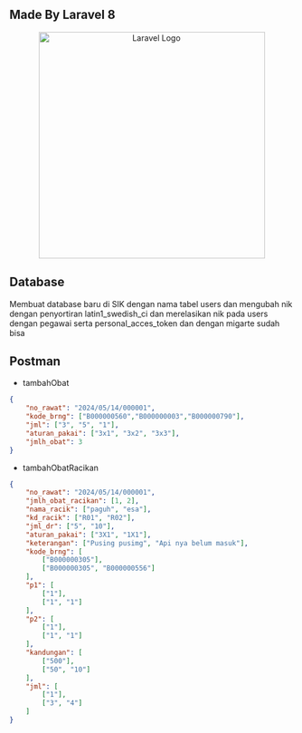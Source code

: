 ## Made By Laravel 8
<p align="center"><a href="https://laravel.com" target="_blank"><img src="https://raw.githubusercontent.com/laravel/art/master/logo-lockup/5%20SVG/2%20CMYK/1%20Full%20Color/laravel-logolockup-cmyk-red.svg" width="400" alt="Laravel Logo"></a></p>


## Database 
Membuat database baru di SIK dengan nama tabel users
dan mengubah nik dengan penyortiran latin1_swedish_ci dan merelasikan nik pada users dengan pegawai serta personal_acces_token dan dengan migarte sudah bisa

## Postman
- tambahObat
```json
{
    "no_rawat": "2024/05/14/000001",
    "kode_brng": ["B000000560","B000000003","B000000790"],
    "jml": ["3", "5", "1"],
    "aturan_pakai": ["3x1", "3x2", "3x3"],
    "jmlh_obat": 3
}
 ```

- tambahObatRacikan
```json
{
    "no_rawat": "2024/05/14/000001",
    "jmlh_obat_racikan": [1, 2],
    "nama_racik": ["paguh", "esa"],
    "kd_racik": ["R01", "R02"],
    "jml_dr": ["5", "10"],
    "aturan_pakai": ["3X1", "1X1"],
    "keterangan": ["Pusing pusimg", "Api nya belum masuk"],
    "kode_brng": [
        ["B000000305"], 
        ["B000000305", "B000000556"]
    ],
    "p1": [
        ["1"], 
        ["1", "1"]
    ],
    "p2": [
        ["1"], 
        ["1", "1"]
    ],
    "kandungan": [
        ["500"], 
        ["50", "10"]
    ],
    "jml": [
        ["1"], 
        ["3", "4"]
    ]
}
 ```